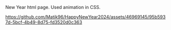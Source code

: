 New Year html page.
Used animation in CSS.


https://github.com/Matik96/HappyNewYear2024/assets/46969145/95b5937d-5bcf-4b49-8d75-fd3520d0c363

